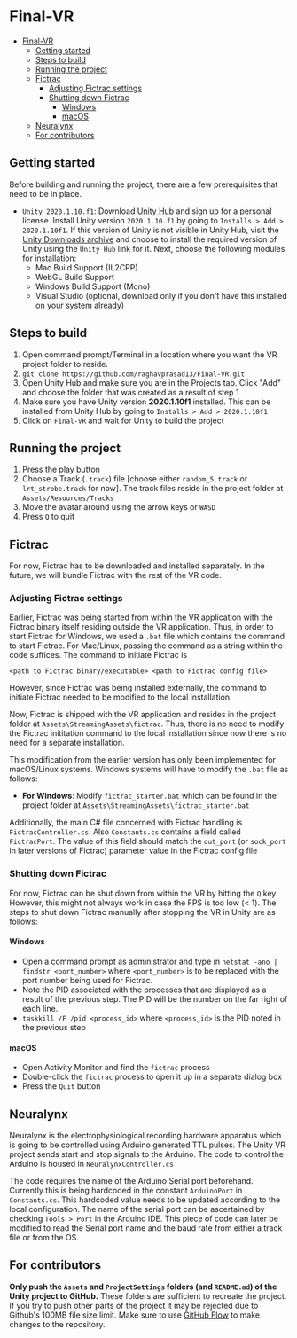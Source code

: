 # Final-VR

- [Final-VR](#final-vr)
  - [Getting started](#getting-started)
  - [Steps to build](#steps-to-build)
  - [Running the project](#running-the-project)
  - [Fictrac](#fictrac)
    - [Adjusting Fictrac settings](#adjusting-fictrac-settings)
    - [Shutting down Fictrac](#shutting-down-fictrac)
      - [Windows](#windows)
      - [macOS](#macos)
  - [Neuralynx](#neuralynx)
  - [For contributors](#for-contributors)

## Getting started

Before building and running the project, there are a few prerequisites that need to be in place.

- `Unity 2020.1.10.f1`: Download [Unity Hub](https://unity3d.com/get-unity/download) and sign up for a personal license. Install Unity version `2020.1.10.f1` by going to `Installs > Add > 2020.1.10f1`. If this version of Unity is not visible in Unity Hub, visit the [Unity Downloads archive](https://unity3d.com/get-unity/download/archive) and choose to install the required version of Unity using the `Unity Hub` link for it. Next, choose the following modules for installation:
  - Mac Build Support (IL2CPP)
  - WebGL Build Support
  - Windows Build Support (Mono)
  - Visual Studio (optional, download only if you don't have this installed on your system already)

## Steps to build

1. Open command prompt/Terminal in a location where you want the VR project folder to reside.
2. `git clone https://github.com/raghavprasad13/Final-VR.git`
3. Open Unity Hub and make sure you are in the Projects tab. Click "Add" and choose the folder that was created as a result of step 1
4. Make sure you have Unity version **2020.1.10f1** installed. This can be installed from Unity Hub by going to `Installs > Add > 2020.1.10f1`
5. Click on `Final-VR` and wait for Unity to build the project

## Running the project

1. Press the play button
2. Choose a Track (`.track`) file [choose either `random_5.track` or `lrt_strobe.track` for now]. The track files reside in the project folder at `Assets/Resources/Tracks`
3. Move the avatar around using the arrow keys or `WASD`
4. Press `Q` to quit

## Fictrac

For now, Fictrac has to be downloaded and installed separately. In the future, we will bundle Fictrac with the rest of the VR code.

### Adjusting Fictrac settings

Earlier, Fictrac was being started from within the VR application with the Fictrac binary itself residing outside the VR application. Thus, in order to start Fictrac for Windows, we used a `.bat` file which contains the command to start Fictrac. For Mac/Linux, passing the command as a string within the code suffices. The command to initiate Fictrac is

    <path to Fictrac binary/executable> <path to Fictrac config file>

However, since Fictrac was being installed externally, the command to initiate Fictrac needed to be modified to the local installation.

Now, Fictrac is shipped with the VR application and resides in the project folder at `Assets\StreamingAssets\fictrac`. Thus, there is no need to modify the Fictrac inititation command to the local installation since now there is no need for a separate installation.

This modification from the earlier version has only been implemented for macOS/Linux systems. Windows systems will have to modify the `.bat` file as follows:

- **For Windows**: Modify `fictrac_starter.bat` which can be found in the project folder at `Assets\StreamingAssets\fictrac_starter.bat`

Additionally, the main C# file concerned with Fictrac handling is `FictracController.cs`. Also `Constants.cs` contains a field called `FictracPort`. The value of this field should match the `out_port` (or `sock_port` in later versions of Fictrac) parameter value in the Fictrac config file

### Shutting down Fictrac

For now, Fictrac can be shut down from within the VR by hitting the `Q` key. However, this might not always work in case the FPS is too low (< 1). The steps to shut down Fictrac manually after stopping the VR in Unity are as follows:

#### Windows

- Open a command prompt as administrator and type in `netstat -ano | findstr <port_number>` where `<port_number>` is to be replaced with the port number being used for Fictrac.
- Note the PID associated with the processes that are displayed as a result of the previous step. The PID will be the number on the far right of each line.
- `taskkill /F /pid <process_id>` where `<process_id>` is the PID noted in the previous step

#### macOS

- Open Activity Monitor and find the `fictrac` process
- Double-click the `fictrac` process to open it up in a separate dialog box
- Press the `Quit` button

## Neuralynx

Neuralynx is the electrophysiological recording hardware apparatus which is going to be controlled using Arduino generated TTL pulses. The Unity VR project sends start and stop signals to the Arduino. The code to control the Arduino is housed in `NeuralynxController.cs`  
  
The code requires the name of the Arduino Serial port beforehand. Currently this is being hardcoded in the constant `ArduinoPort` in `Constants.cs`. This hardcoded value needs to be updated according to the local configuration. The name of the serial port can be ascertained by checking `Tools > Port` in the Arduino IDE. This piece of code can later be modified to read the Serial port name and the baud rate from either a track file or from the OS.

## For contributors

**Only push the `Assets` and `ProjectSettings` folders (and `README.md`) of the Unity project to GitHub.** These folders are sufficient to recreate the project. If you try to push other parts of the project it may be rejected due to Github's 100MB file size limit. Make sure to use [GitHub Flow](https://guides.github.com/introduction/flow/index.html) to make changes to the repository.
